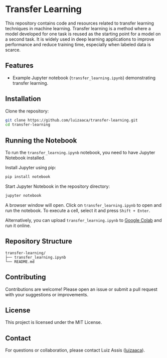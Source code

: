 # Transfer Learning

This repository contains code and resources related to transfer learning techniques in machine learning. Transfer learning is a method where a model developed for one task is reused as the starting point for a model on a second task. It is widely used in deep learning applications to improve performance and reduce training time, especially when labeled data is scarce.

## Features

- Example Jupyter notebook (`transfer_learning.ipynb`) demonstrating transfer learning.

## Installation

Clone the repository:

```bash
git clone https://github.com/luizaaca/transfer-learning.git
cd transfer-learning
```

## Running the Notebook

To run the `transfer_learning.ipynb` notebook, you need to have Jupyter Notebook installed.

Install Jupyter using pip:

```bash
pip install notebook
```

Start Jupyter Notebook in the repository directory:

```bash
jupyter notebook
```

A browser window will open. Click on `transfer_learning.ipynb` to open and run the notebook.
To execute a cell, select it and press `Shift + Enter`.

Alternatively, you can upload `transfer_learning.ipynb` to [Google Colab](https://colab.research.google.com/) and run it online.

## Repository Structure

```
transfer-learning/
├── transfer_learning.ipynb
└── README.md
```

## Contributing

Contributions are welcome! Please open an issue or submit a pull request with your suggestions or improvements.

## License

This project is licensed under the MIT License.

## Contact

For questions or collaboration, please contact Luiz Assis ([luizaaca](https://github.com/luizaaca)).